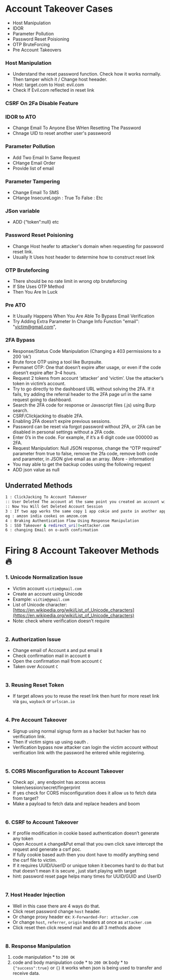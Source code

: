 # Account Takeover Cases
- Host Manipulation
- IDOR
- Parameter Pollution
- Password Reset Poisioning
- OTP BruteForcing
- Pre Account Takeovers
### Host Manipulation
- Understand the reset password function. Check how it works normally. Then tamper which it / Change host heeader.
- Host: target.com to Host: evil.com
- Check If Evil.com reflected in reset link

### CSRF On 2Fa Disable Feature

### IDOR to ATO
- Change Email To Anyone Else WHen Resetting The Password
- Chnage UID to reset another user's passweord

### Parameter Pollution
- Add Two Email In Same Request
- CHange Email Order
- Provide list of email

### Parameter Tampering
- Change Email To SMS
- CHange InsecureLogin : True To False : Etc

  
### JSon variable
- ADD {“token”:null} etc
### Password Reset Poisioning
- Change Host heafer to attacker's domain when requesting for password reset link. 
- Usually It Uses host header to determine how to construct reset link

### OTP Bruteforcing
- There should be no rate limit in wrong otp bruteforcing
- If Site Uses OTP Method 
- Then You Are In Luck

### Pre ATO
- It Usually Happens When You Are Able To Bypass Email Verification
- Try Adding Extra Parameter In Change Info Function "email": "victim@gmail.com",

### 2FA Bypass
- Response/Status Code Manipulation (Changing a 403 permissions to a 200 ‘ok’)
- Brute force OTP using a tool like Burpsuite.
- Permanet OTP: One that doesn’t expire after usage, or even if the code doesn’t expire after 3–4 hours.
- Request 2 tokens from account ‘attacker’ and ‘victim’. Use the attacker’s token in victim’s account.
- Try to go directly to the dashboard URL without solving the 2FA. If it fails, try adding the referral header to the 2FA page url in the same request going to dashboard.
- Search the 2FA code for response or Javascript files (.js) using Burp search.
- CSRF/Clickjacking to disable 2FA.
- Enabling 2FA doesn’t expire previous sessions.
- Password can be reset via forgot password without 2FA, or 2FA can be disabled in personal settings without a 2FA code.
- Enter 0’s in the code. For example, if it’s a 6 digit code use 000000 as 2FA.
- Request Manipulation: Null JSON response, change the “OTP required” parameter from true to false, remove the 2fa code, remove both code and parameter, in JSON give email as an array. (More - information)
- You may able to get the backup codes using the following request 
- ADD json value as null 

## Underrated Methods
```bash
1 : ClickJacking To Account Takeover
:: User Deleted The account at the same point you created an account with same username
:: Now You Will Get Deleted Account Session
3 : If two app works the same copy 1 app cokie and paste in another app check if action is sucessful
eg : amzon india cookei on amzom.com
4 : Braking Authentication Flow Using Response Manipulation
5 : SSO Takeover & redirect_uri[0=attacker.com
6 : changing Email on o-auth confirmation
```

# Firing 8 Account Takeover Methods 🔥

### 1. Unicode Normalization Issue
- Victim account `victim@gmail.com`
- Create an account using Unicode
- Example: `vićtim@gmail.com`
- List of Unicode character: [https://en.wikipedia.org/wiki/List_of_Unicode_characters](https://en.wikipedia.org/wiki/List_of_Unicode_characters)
- Note: check where verification doesn’t require
<br>&nbsp;

### 2. Authorization Issue
- Change email of Account `A` and put email `B`
- Check confirmation mail in account `B`
- Open the confirmation mail from account `C`
- Taken over Account `C`
<br>&nbsp;

### 3. Reusing Reset Token
- If target allows you to reuse the reset link then hunt for more reset link via `gau`, `wayback` or `urlscan.io`
<br>&nbsp;

### 4. Pre Account Takeover
- Signup using normal signup form as a hacker but hacker has no verification link.
- Then if victim signs up using oauth .
- Verification bypass now attacker can login the victim account without verification link with the password he entered while registering.
<br>&nbsp;

### 5. CORS Misconfiguration to Account Takeover
- Check api , any endpoint has access access token/session/secret/fingerprint
- If yes check for CORS misconfiguration does it allow us to fetch data from target?
- Make a payload to fetch data and replace headers and boom
<br>&nbsp;

### 6. CSRF to Account Takeover
- If profile modification in cookie based authentication doesn’t generate any token
- Open Account `A` change&Put email that you own click save intercept the request and generate a csrf poc.
- If fully cookie based auth then you dont have to modify anything send the csrf file to victim.
- If it requires UUID/UserID or unique token it becomes hard to do that but that doesn't mean it is secure , just start playing with target
- hint: password reset page helps many times for UUID/GUID and UserID
<br>&nbsp;

### 7. Host Header Injection
- Well in this case there are 4 ways do that.
- Click reset password change `host` header.
- Or change proxy header ex: `X-Forwarded-For: attacker.com`
- Or change `host`, `referrer`, `origin` headers at once as `attacker.com`
- Click reset then click resend mail and do all 3 methods above
<br>&nbsp;

### 8. Response Manipulation
1. code manipulation * to `200 OK`
2. code and body manipulation
code * to `200 OK`
body * to `{"success":true}` or `{}`
it works when json is being used to transfer and receive data.
<br>&nbsp;

